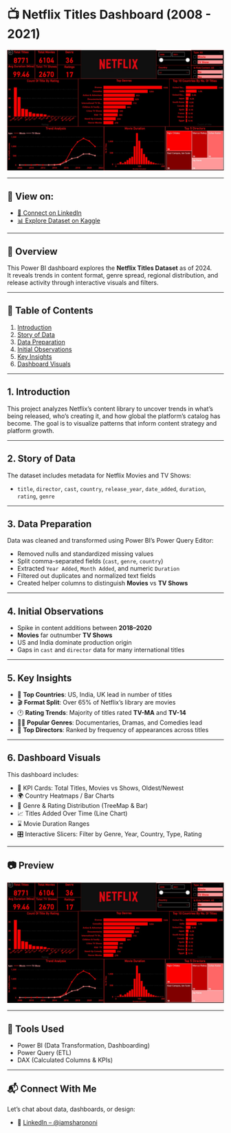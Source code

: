 # 📺 Netflix Titles Dashboard (2008 - 2021)

![Dashboard](https://raw.githubusercontent.com/iamsharononi/Netflix-Dashboard/refs/heads/main/Netflix%20Titles%20Dashboard.jpeg)<!-- Replace with your actual image URL -->

---

## 🔗 View on:
- [🔗 Connect on LinkedIn](https://www.linkedin.com/in/iamsharononi/)
- [📊 Explore Dataset on Kaggle](https://www.kaggle.com/datasets/shivamb/netflix-shows)

---

## 🧠 Overview
This Power BI dashboard explores the **Netflix Titles Dataset** as of 2024.  
It reveals trends in content format, genre spread, regional distribution, and release activity through interactive visuals and filters.

---

## 📌 Table of Contents
1. [Introduction](#1-introduction)  
2. [Story of Data](#2-story-of-data)  
3. [Data Preparation](#3-data-preparation)  
4. [Initial Observations](#4-initial-observations)  
5. [Key Insights](#5-key-insights)  
6. [Dashboard Visuals](#6-dashboard-visuals)

---

## 1. Introduction
This project analyzes Netflix’s content library to uncover trends in what’s being released, who’s creating it, and how global the platform’s catalog has become. The goal is to visualize patterns that inform content strategy and platform growth.

---

## 2. Story of Data
The dataset includes metadata for Netflix Movies and TV Shows:
- `title`, `director`, `cast`, `country`, `release_year`, `date_added`, `duration`, `rating`, `genre`

---

## 3. Data Preparation
Data was cleaned and transformed using Power BI’s Power Query Editor:
- Removed nulls and standardized missing values  
- Split comma-separated fields (`cast`, `genre`, `country`)  
- Extracted `Year Added`, `Month Added`, and numeric `Duration`  
- Filtered out duplicates and normalized text fields  
- Created helper columns to distinguish **Movies** vs **TV Shows**

---

## 4. Initial Observations
- Spike in content additions between **2018–2020**
- **Movies** far outnumber **TV Shows**
- US and India dominate production origin
- Gaps in `cast` and `director` data for many international titles

---

## 5. Key Insights
- 📌 **Top Countries**: US, India, UK lead in number of titles
- 🎬 **Format Split**: Over 65% of Netflix’s library are movies
- 🕐 **Rating Trends**: Majority of titles rated **TV-MA** and **TV-14**
- 🧑‍🎓 **Popular Genres**: Documentaries, Dramas, and Comedies lead
- 🎥 **Top Directors**: Ranked by frequency of appearances across titles

---

## 6. Dashboard Visuals

This dashboard includes:

- 🎯 KPI Cards: Total Titles, Movies vs Shows, Oldest/Newest  
- 🌍 Country Heatmaps / Bar Charts  
- 🧭 Genre & Rating Distribution (TreeMap & Bar)  
- 📈 Titles Added Over Time (Line Chart)  
- ⌛ Movie Duration Ranges  
- 🎛️ Interactive Slicers: Filter by Genre, Year, Country, Type, Rating

---

## 📷 Preview

![Dashboard](https://raw.githubusercontent.com/iamsharononi/Netflix-Dashboard/refs/heads/main/Netflix%20Titles%20Dashboard.jpeg) <!-- Replace with actual image -->

---

## 🚀 Tools Used
- Power BI (Data Transformation, Dashboarding)  
- Power Query (ETL)  
- DAX (Calculated Columns & KPIs)

---

## 📬 Connect With Me
Let’s chat about data, dashboards, or design:
- 💼 [LinkedIn – @iamsharononi](https://www.linkedin.com/in/iamsharononi/)
